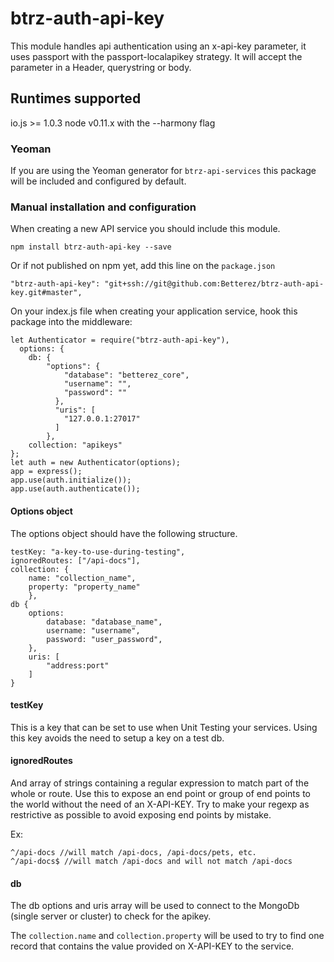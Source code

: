 # btrz-auth-api-key

This module handles api authentication using an x-api-key parameter, it uses passport with the passport-localapikey strategy.
It will accept the parameter in a Header, querystring or body.

## Runtimes supported

io.js >= 1.0.3
node v0.11.x with the --harmony flag

### Yeoman

If you are using the Yeoman generator for `btrz-api-services` this package will be included and configured by default.

### Manual installation and configuration

When creating a new API service you should include this module.

    npm install btrz-auth-api-key --save

Or if not published on npm yet, add this line on the `package.json`

    "btrz-auth-api-key": "git+ssh://git@github.com:Betterez/btrz-auth-api-key.git#master",

On your index.js file when creating your application service, hook this package into the middleware:

    let Authenticator = require("btrz-auth-api-key"),
      options: {
        db: {
            "options": {
                "database": "betterez_core",
                "username": "",
                "password": ""
              },
              "uris": [
                "127.0.0.1:27017"
              ]
            }, 
        collection: "apikeys"
    };
    let auth = new Authenticator(options);
    app = express();
    app.use(auth.initialize());
    app.use(auth.authenticate());

#### Options object

The options object should have the following structure.

    testKey: "a-key-to-use-during-testing",
    ignoredRoutes: ["/api-docs"],
    collection: {
        name: "collection_name",
        property: "property_name"
        },
    db {
        options:
            database: "database_name",
            username: "username",
            password: "user_password",
        },
        uris: [
            "address:port"
        ]
    }

#### testKey

This is a key that can be set to use when Unit Testing your services. Using this key avoids the need to setup a key on a test db. 

#### ignoredRoutes

And array of strings containing a regular expression to match part of the whole or route. Use this to expose an end point or group of end points to the world without the need of an X-API-KEY. Try to make your regexp as restrictive as possible to avoid exposing end points by mistake.

Ex: 

    ^/api-docs //will match /api-docs, /api-docs/pets, etc.
    ^/api-docs$ //will match /api-docs and will not match /api-docs

#### db

The db options and uris array will be used to connect to the MongoDb (single server or cluster) to check for the apikey.

The `collection.name` and `collection.property` will be used to try to find one record that contains the value provided on X-API-KEY to the service.